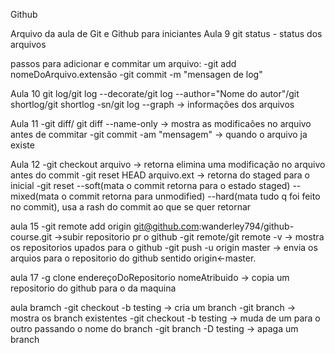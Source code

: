 Github

Arquivo da aula de Git e Github para iniciantes
Aula 9
git status - status dos arquivos

passos para adicionar e commitar um arquivo:
-git add nomeDoArquivo.extensão
-git commit -m "mensagen de log"

Aula 10
git log/git log --decorate/git log --author="Nome do autor"/git shortlog/git shortlog -sn/git log --graph -> informações dos arquivos

Aula 11
-git diff/ git diff --name-only -> mostra as modificaões no arquivo antes de commitar
-git commit -am "mensagem" -> quando o arquivo ja existe

Aula 12
-git checkout arquivo -> retorna elimina uma modificação no arquivo antes do commit
-git reset HEAD arquivo.ext -> retorna do staged para o inicial
-git reset --soft(mata o commit retorna para o estado staged) --mixed(mata o commit retorna para unmodified) --hard(mata tudo q foi feito no commit), usa a rash do commit ao que se quer retornar

aula 15
-git remote add origin git@github.com:wanderley794/github-course.git ->subir repositorio pr o github
-git remote/git remote -v -> mostra os repositorios upados para o github
-git push -u origin master -> envia os arquios para o repositorio do github sentido origin<-master.

aula 17
-g clone endereçoDoRepositorio nomeAtribuido -> copia um repositorio do github para o da maquina

aula bramch 
-git checkout -b testing -> cria um branch
-git branch -> mostra os branch existentes
-git checkout -b testing -> muda de um para o outro passando o nome do branch
-git branch -D testing -> apaga um branch

